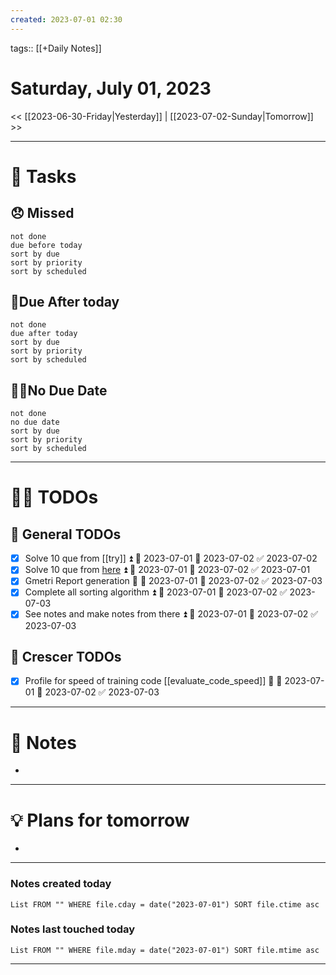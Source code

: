 ```yaml
---
created: 2023-07-01 02:30
---
```

tags:: [[+Daily Notes]]

# Saturday, July 01, 2023

<< [[2023-06-30-Friday|Yesterday]] | [[2023-07-02-Sunday|Tomorrow]] >>

---
# 💪 Tasks

## 😞 Missed
```tasks
not done
due before today
sort by due
sort by priority
sort by scheduled
```
## 🤝Due After today
```tasks
not done
due after today
sort by due
sort by priority
sort by scheduled
```

## 💆‍♂️No Due Date
```tasks
not done
no due date
sort by due
sort by priority
sort by scheduled
```
---
# 🕵️‍♂️ TODOs

## 🚀 General TODOs
- [x] Solve 10 que from [[try]] ⏫ 🛫 2023-07-01 📅 2023-07-02 ✅ 2023-07-02
- [x] Solve 10 que from [here](https://leetcode.com/discuss/general-discussion/1050391/Must-do-Dynamic-programming-Problems-Category-wise) ⏫ 🛫 2023-07-01 📅 2023-07-02 ✅ 2023-07-01
- [x] Gmetri Report generation 🔺 🛫 2023-07-01 📅 2023-07-02 ✅ 2023-07-03
- [x] Complete all sorting algorithm ⏫ 🛫 2023-07-01 📅 2023-07-02 ✅ 2023-07-03
- [x] See notes and make notes from there ⏫ 🛫 2023-07-01 📅 2023-07-02 ✅ 2023-07-03

## 💼 Crescer TODOs
- [x] Profile for speed of training code [[evaluate_code_speed]] 🔺 🛫 2023-07-01 📅 2023-07-02 ✅ 2023-07-03

---
# 📝 Notes
- 
---
# 💡 Plans for tomorrow
- 
---
### Notes created today
```dataview
List FROM "" WHERE file.cday = date("2023-07-01") SORT file.ctime asc
```

### Notes last touched today
```dataview
List FROM "" WHERE file.mday = date("2023-07-01") SORT file.mtime asc
```

---

